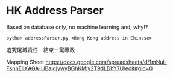 # HK Address Parser

Based on database only, no machine learning and, why!?

`python addressParser.py <Hong Kong address in Chinese>`

追究屠城責任　結束一黨專政

Mapping Sheet
https://docs.google.com/spreadsheets/d/1mNui-FsnnEiIXAGA-UBalqjywyBGhKMly2T9dLDhY7U/edit#gid=0
